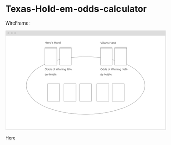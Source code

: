 # Texas-Hold-em-odds-calculator

WireFrame: 

![wireframe](https://github.com/Speneki/Texas-Hold-em-odds-calculator/blob/master/wireframe.png)

Here 

